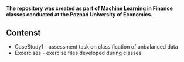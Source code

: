 
#### The repository was created as part of Machine Learning in Finance classes conducted at the Poznań University of Economics.

## Contenst
- CaseStudy1 - assessment task on classification of unbalanced data
- Excercises -  exercise files developed during classes





